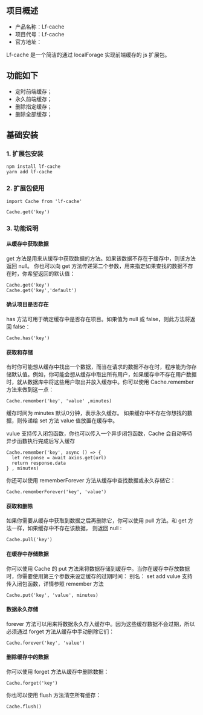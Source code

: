 
## 项目概述

* 产品名称：Lf-cache
* 项目代号：Lf-cache
* 官方地址：

Lf-cache 是一个简洁的通过 localForage 实现前端缓存的 js 扩展包。

## 功能如下

- 定时前端缓存；
- 永久前端缓存；
- 删除指定缓存；
- 删除全部缓存；

## 基础安装

### 1. 扩展包安装

```shell
npm install lf-cache
yarn add lf-cache
```

### 2. 扩展包使用

```
import Cache from 'lf-cache'

Cache.get('key')
```

### 3. 功能说明

#### 从缓存中获取数据

get 方法是用来从缓存中获取数据的方法。如果该数据不存在于缓存中，则该方法返回 null。
你也可以向 get 方法传递第二个参数，用来指定如果查找的数据不存在时，你希望返回的默认值：

```
Cache.get('key')
Cache.get('key','default')
```

#### 确认项目是否存在

has 方法可用于确定缓存中是否存在项目。如果值为 null 或 false，则此方法将返回 false：

```
Cache.has('key')
```

#### 获取和存储

有时你可能想从缓存中找出一个数据，而当在请求的数据不存在时，程序能为你存储默认值。例如，你可能会想从缓存中取出所有用户，如果缓存中不存在用户数据时，就从数据库中将这些用户取出并放入缓存中。你可以使用 Cache.remember 方法来做到这一点：

```
Cache.remember('key', 'value' ,minutes)
```

缓存时间为 minutes 默认0分钟，表示永久缓存。
如果缓存中不存在你想找的数据，则传递给 set 方法 value 值放置在缓存中。

vulue 支持传入闭包函数，你也可以传入一个异步闭包函数，Cache 会自动等待异步函数执行完成后写入缓存
```
Cache.remember('key', async () => {
  let response = await axios.get(url)
  return response.data
} , minutes)
```


你还可以使用 rememberForever 方法从缓存中查找数据或永久存储它：

```
Cache.rememberForever('key', 'value')
```

#### 获取和删除

如果你需要从缓存中获取到数据之后再删除它，你可以使用 pull 方法。和 get 方法一样，如果缓存中不存在该数据， 则返回 null :

```
Cache.pull('key')
```

#### 在缓存中存储数据

你可以使用 Cache 的 put 方法来将数据存储到缓存中。当你在缓存中存放数据时，你需要使用第三个参数来设定缓存的过期时间：
别名： set add
vulue 支持传入闭包函数，详情参照 remember 方法

```
Cache.put('key', 'value', minutes)
```

#### 数据永久存储

forever 方法可以用来将数据永久存入缓存中。因为这些缓存数据不会过期，所以必须通过 forget 方法从缓存中手动删除它们：

```
Cache.forever('key', 'value')
```

#### 删除缓存中的数据

你可以使用 forget 方法从缓存中删除数据：

```
Cache.forget('key')
```

你也可以使用 flush 方法清空所有缓存：

```
Cache.flush()
```
